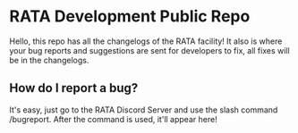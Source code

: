 # **RATA Development Public Repo**

Hello, this repo has all the changelogs of the RATA facility! It also is where your bug reports and suggestions are sent for developers to fix, all fixes will be in the changelogs.

## How do I report a bug? 

It's easy, just go to the RATA Discord Server and use the slash command /bugreport. After the command is used, it'll appear here!
